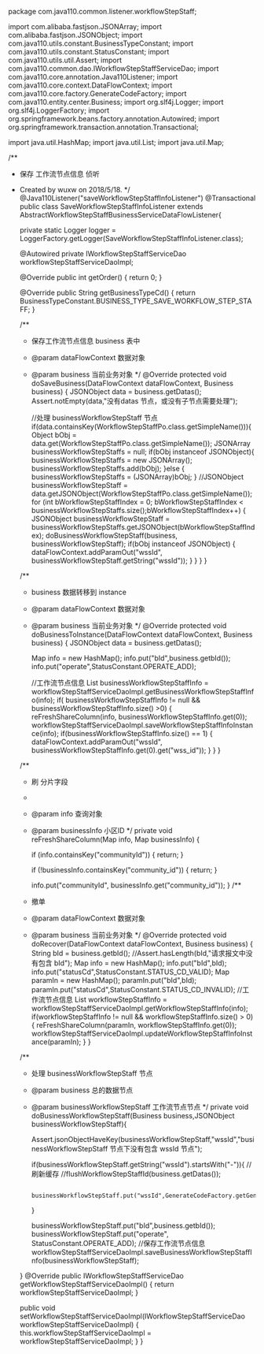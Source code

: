 package com.java110.common.listener.workflowStepStaff;

import com.alibaba.fastjson.JSONArray;
import com.alibaba.fastjson.JSONObject;
import com.java110.utils.constant.BusinessTypeConstant;
import com.java110.utils.constant.StatusConstant;
import com.java110.utils.util.Assert;
import com.java110.common.dao.IWorkflowStepStaffServiceDao;
import com.java110.core.annotation.Java110Listener;
import com.java110.core.context.DataFlowContext;
import com.java110.core.factory.GenerateCodeFactory;
import com.java110.entity.center.Business;
import org.slf4j.Logger;
import org.slf4j.LoggerFactory;
import org.springframework.beans.factory.annotation.Autowired;
import org.springframework.transaction.annotation.Transactional;

import java.util.HashMap;
import java.util.List;
import java.util.Map;

/**
 * 保存 工作流节点信息 侦听
 * Created by wuxw on 2018/5/18.
 */
@Java110Listener("saveWorkflowStepStaffInfoListener")
@Transactional
public class SaveWorkflowStepStaffInfoListener extends AbstractWorkflowStepStaffBusinessServiceDataFlowListener{

    private static Logger logger = LoggerFactory.getLogger(SaveWorkflowStepStaffInfoListener.class);

    @Autowired
    private IWorkflowStepStaffServiceDao workflowStepStaffServiceDaoImpl;

    @Override
    public int getOrder() {
        return 0;
    }

    @Override
    public String getBusinessTypeCd() {
        return BusinessTypeConstant.BUSINESS_TYPE_SAVE_WORKFLOW_STEP_STAFF;
    }

    /**
     * 保存工作流节点信息 business 表中
     * @param dataFlowContext 数据对象
     * @param business 当前业务对象
     */
    @Override
    protected void doSaveBusiness(DataFlowContext dataFlowContext, Business business) {
        JSONObject data = business.getDatas();
        Assert.notEmpty(data,"没有datas 节点，或没有子节点需要处理");

        //处理 businessWorkflowStepStaff 节点
        if(data.containsKey(WorkflowStepStaffPo.class.getSimpleName())){
            Object bObj = data.get(WorkflowStepStaffPo.class.getSimpleName());
            JSONArray businessWorkflowStepStaffs = null;
            if(bObj instanceof JSONObject){
                businessWorkflowStepStaffs = new JSONArray();
                businessWorkflowStepStaffs.add(bObj);
            }else {
                businessWorkflowStepStaffs = (JSONArray)bObj;
            }
            //JSONObject businessWorkflowStepStaff = data.getJSONObject(WorkflowStepStaffPo.class.getSimpleName());
            for (int bWorkflowStepStaffIndex = 0; bWorkflowStepStaffIndex < businessWorkflowStepStaffs.size();bWorkflowStepStaffIndex++) {
                JSONObject businessWorkflowStepStaff = businessWorkflowStepStaffs.getJSONObject(bWorkflowStepStaffIndex);
                doBusinessWorkflowStepStaff(business, businessWorkflowStepStaff);
                if(bObj instanceof JSONObject) {
                    dataFlowContext.addParamOut("wssId", businessWorkflowStepStaff.getString("wssId"));
                }
            }
        }
    }

    /**
     * business 数据转移到 instance
     * @param dataFlowContext 数据对象
     * @param business 当前业务对象
     */
    @Override
    protected void doBusinessToInstance(DataFlowContext dataFlowContext, Business business) {
        JSONObject data = business.getDatas();

        Map info = new HashMap();
        info.put("bId",business.getbId());
        info.put("operate",StatusConstant.OPERATE_ADD);

        //工作流节点信息
        List<Map> businessWorkflowStepStaffInfo = workflowStepStaffServiceDaoImpl.getBusinessWorkflowStepStaffInfo(info);
        if( businessWorkflowStepStaffInfo != null && businessWorkflowStepStaffInfo.size() >0) {
            reFreshShareColumn(info, businessWorkflowStepStaffInfo.get(0));
            workflowStepStaffServiceDaoImpl.saveWorkflowStepStaffInfoInstance(info);
            if(businessWorkflowStepStaffInfo.size() == 1) {
                dataFlowContext.addParamOut("wssId", businessWorkflowStepStaffInfo.get(0).get("wss_id"));
            }
        }
    }


    /**
     * 刷 分片字段
     *
     * @param info         查询对象
     * @param businessInfo 小区ID
     */
    private void reFreshShareColumn(Map info, Map businessInfo) {

        if (info.containsKey("communityId")) {
            return;
        }

        if (!businessInfo.containsKey("community_id")) {
            return;
        }

        info.put("communityId", businessInfo.get("community_id"));
    }
    /**
     * 撤单
     * @param dataFlowContext 数据对象
     * @param business 当前业务对象
     */
    @Override
    protected void doRecover(DataFlowContext dataFlowContext, Business business) {
        String bId = business.getbId();
        //Assert.hasLength(bId,"请求报文中没有包含 bId");
        Map info = new HashMap();
        info.put("bId",bId);
        info.put("statusCd",StatusConstant.STATUS_CD_VALID);
        Map paramIn = new HashMap();
        paramIn.put("bId",bId);
        paramIn.put("statusCd",StatusConstant.STATUS_CD_INVALID);
        //工作流节点信息
        List<Map> workflowStepStaffInfo = workflowStepStaffServiceDaoImpl.getWorkflowStepStaffInfo(info);
        if(workflowStepStaffInfo != null && workflowStepStaffInfo.size() > 0){
            reFreshShareColumn(paramIn, workflowStepStaffInfo.get(0));
            workflowStepStaffServiceDaoImpl.updateWorkflowStepStaffInfoInstance(paramIn);
        }
    }



    /**
     * 处理 businessWorkflowStepStaff 节点
     * @param business 总的数据节点
     * @param businessWorkflowStepStaff 工作流节点节点
     */
    private void doBusinessWorkflowStepStaff(Business business,JSONObject businessWorkflowStepStaff){

        Assert.jsonObjectHaveKey(businessWorkflowStepStaff,"wssId","businessWorkflowStepStaff 节点下没有包含 wssId 节点");

        if(businessWorkflowStepStaff.getString("wssId").startsWith("-")){
            //刷新缓存
            //flushWorkflowStepStaffId(business.getDatas());

            businessWorkflowStepStaff.put("wssId",GenerateCodeFactory.getGeneratorId(GenerateCodeFactory.CODE_PREFIX_wssId));

        }

        businessWorkflowStepStaff.put("bId",business.getbId());
        businessWorkflowStepStaff.put("operate", StatusConstant.OPERATE_ADD);
        //保存工作流节点信息
        workflowStepStaffServiceDaoImpl.saveBusinessWorkflowStepStaffInfo(businessWorkflowStepStaff);

    }
    @Override
    public IWorkflowStepStaffServiceDao getWorkflowStepStaffServiceDaoImpl() {
        return workflowStepStaffServiceDaoImpl;
    }

    public void setWorkflowStepStaffServiceDaoImpl(IWorkflowStepStaffServiceDao workflowStepStaffServiceDaoImpl) {
        this.workflowStepStaffServiceDaoImpl = workflowStepStaffServiceDaoImpl;
    }
}
